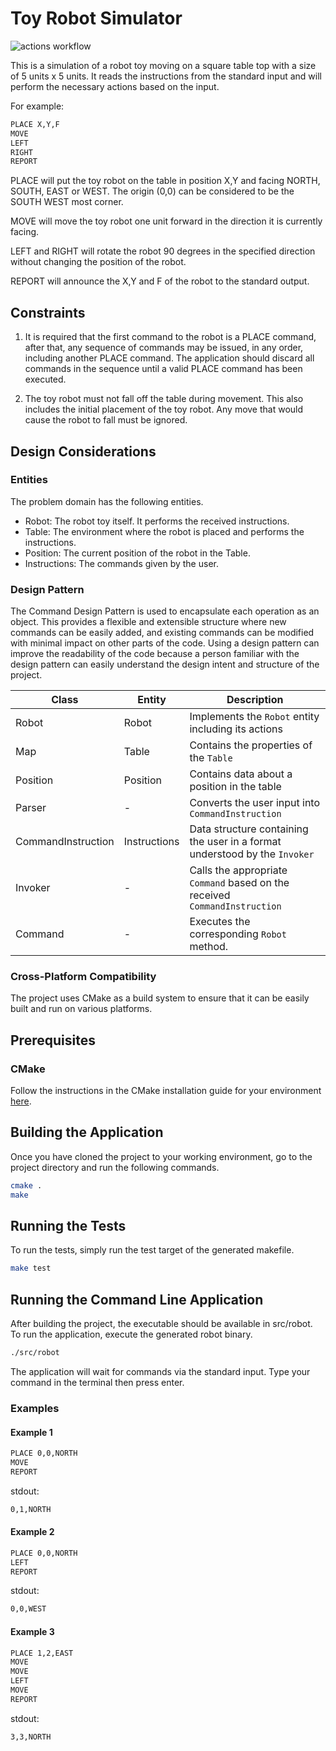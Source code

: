 # Toy Robot Simulator

![actions workflow](https://github.com/donfiguerres/toy-robot-simulator/actions/workflows/cmake.yml/badge.svg)

This is a simulation of a robot toy moving on a square table top with a size of
5 units x 5 units. It reads the instructions from the standard input and will
perform the necessary actions based on the input.

For example:

```bash
PLACE X,Y,F
MOVE
LEFT
RIGHT
REPORT
```

PLACE will put the toy robot on the table in position X,Y and facing NORTH,
SOUTH, EAST or WEST. The origin (0,0) can be considered to be the SOUTH WEST
most corner.

MOVE will move the toy robot one unit forward in the direction it is currently
facing.

LEFT and RIGHT will rotate the robot 90 degrees in the specified direction
without changing the position of the robot.

REPORT will announce the X,Y and F of the robot to the standard output.

## Constraints

1. It is required that the first command to the robot is a PLACE command, after
that, any sequence of commands may be issued, in any order, including another
PLACE command. The application should discard all commands in the sequence
until a valid PLACE command has been executed.

2. The toy robot must not fall off the table during movement. This also
includes the initial placement of the toy robot. Any move that would cause the
robot to fall must be ignored.

## Design Considerations

### Entities

The problem domain has the following entities.

- Robot: The robot toy itself. It performs the received instructions.
- Table: The environment where the robot is placed and performs the
instructions.
- Position: The current position of the robot in the Table.
- Instructions: The commands given by the user.

### Design Pattern

The Command Design Pattern is used to encapsulate each operation as an object.
This provides a flexible and extensible structure where new commands can be
easily added, and existing commands can be modified with minimal impact on
other parts of the code. Using a design pattern can improve the readability
of the code because a person familiar with the design pattern can easily
understand the design intent and structure of the project.

| Class              | Entity       | Description                                                                     |
| ------------------ | -----------  | ------------------------------------------------------------------------------- |
| Robot              | Robot        | Implements the `Robot` entity including its actions                             |
| Map                | Table        | Contains the properties of the `Table`                                          |
| Position           | Position     | Contains data about a position in the table                                     |
| Parser             | -            | Converts the user input into `CommandInstruction`                               |
| CommandInstruction | Instructions | Data structure containing the user in a format understood by the `Invoker` |
| Invoker            | -            | Calls the appropriate `Command` based on the received `CommandInstruction`           |
| Command            | -            | Executes the corresponding `Robot` method.                                                |

### Cross-Platform Compatibility

The project uses CMake as a build system to ensure that it can be easily built
and run on various platforms.

## Prerequisites

### CMake

Follow the instructions in the CMake installation guide for your environment
[here](https://cmake.org/install/).

## Building the Application

Once you have cloned the project to your working environment, go to the
project directory and run the following commands.

```bash
cmake .
make
```

## Running the Tests

To run the tests, simply run the test target of the generated makefile.

```bash
make test
```

## Running the Command Line Application

After building the project, the executable should be available in src/robot.
To run the application, execute the generated robot binary.

```bash
./src/robot
```

The application will wait for commands via the standard input. Type your command
in the terminal then press enter.

### Examples

#### Example 1

```bash
PLACE 0,0,NORTH
MOVE
REPORT
```

stdout:

```bash
0,1,NORTH
```

#### Example 2

```bash
PLACE 0,0,NORTH
LEFT
REPORT
```

stdout:

```bash
0,0,WEST
```

#### Example 3

```bash
PLACE 1,2,EAST
MOVE
MOVE
LEFT
MOVE
REPORT
```

stdout:

```bash
3,3,NORTH
```
